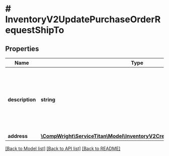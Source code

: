 # # InventoryV2UpdatePurchaseOrderRequestShipTo

## Properties

Name | Type | Description | Notes
------------ | ------------- | ------------- | -------------
**description** | **string** | Description of the shipping address, like customer address or technician&#39;s truck for example |
**address** | [**\CompWright\ServiceTitan\Model\InventoryV2CreateAddressRequestAddress**](InventoryV2CreateAddressRequestAddress.md) |  |

[[Back to Model list]](../../README.md#models) [[Back to API list]](../../README.md#endpoints) [[Back to README]](../../README.md)
